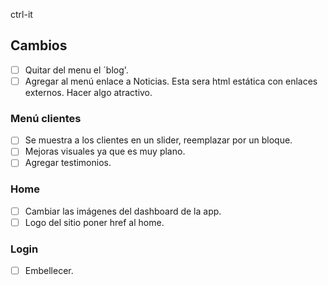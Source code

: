 ctrl-it

## Cambios

- [ ] Quitar del menu el ´blog'.
- [ ] Agregar al menú enlace a Noticias. Esta sera html estática con enlaces externos. Hacer algo atractivo.

### Menú clientes

- [ ] Se muestra a los clientes en un slider, reemplazar por un bloque.
- [ ] Mejoras visuales ya que es muy plano.
- [ ] Agregar testimonios.

### Home

- [ ] Cambiar las imágenes del dashboard de la app.
- [ ] Logo del sitio poner href al home.

### Login

- [ ] Embellecer.